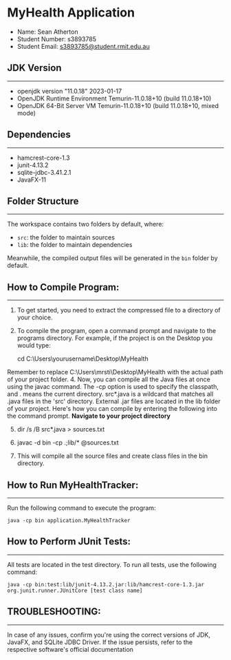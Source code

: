 # MyHealth Application

- Name: Sean Atherton
- Student Number: s3893785
- Student Email: s3893785@student.rmit.edu.au

## JDK Version
--------------
- openjdk version "11.0.18" 2023-01-17
- OpenJDK Runtime Environment Temurin-11.0.18+10 (build 11.0.18+10)
- OpenJDK 64-Bit Server VM Temurin-11.0.18+10 (build 11.0.18+10, mixed mode)

## Dependencies
---------------
- hamcrest-core-1.3
- junit-4.13.2
- sqlite-jdbc-3.41.2.1
- JavaFX-11

## Folder Structure
-------------------
The workspace contains two folders by default, where:

- `src`: the folder to maintain sources
- `lib`: the folder to maintain dependencies

Meanwhile, the compiled output files will be generated in the `bin` folder by default.

## How to Compile Program:
--------------------------
1. To get started, you need to extract the compressed file to a directory of your choice.
2. To compile the program, open a command prompt and navigate to the programs directory. For example, if the project is on the Desktop you would type:

    cd C:\Users\yourusername\Desktop\MyHealth

Remember to replace C:\Users\mrsti\Desktop\MyHealth with the actual path of your project folder.
4. Now, you can compile all the Java files at once using the javac command. The -cp option is used to specify the classpath, and . means the current directory. src\*.java is a wildcard that matches all .java files in the 'src' directory.  External .jar files are located in the lib folder of your project. Here's how you can compile by entering the following into the command prompt. **Navigate to your project directory**

5. 
    dir /s /B src\*.java > sources.txt
6. 
    javac -d bin -cp .;lib/* @sources.txt




3. This will compile all the source files and create class files in the bin directory.

## How to Run MyHealthTracker:
------------------------------
Run the following command to execute the program:
    
    java -cp bin application.MyHealthTracker

## How to Perform JUnit Tests:
------------------------------
All tests are located in the test directory. To run all tests, use the following command:

    java -cp bin:test:lib/junit-4.13.2.jar:lib/hamcrest-core-1.3.jar org.junit.runner.JUnitCore [test class name]

## TROUBLESHOOTING:
----------------
In case of any issues, confirm you're using the correct versions of JDK, JavaFX, and SQLite JDBC Driver. If the issue persists, refer to the respective software's official documentation